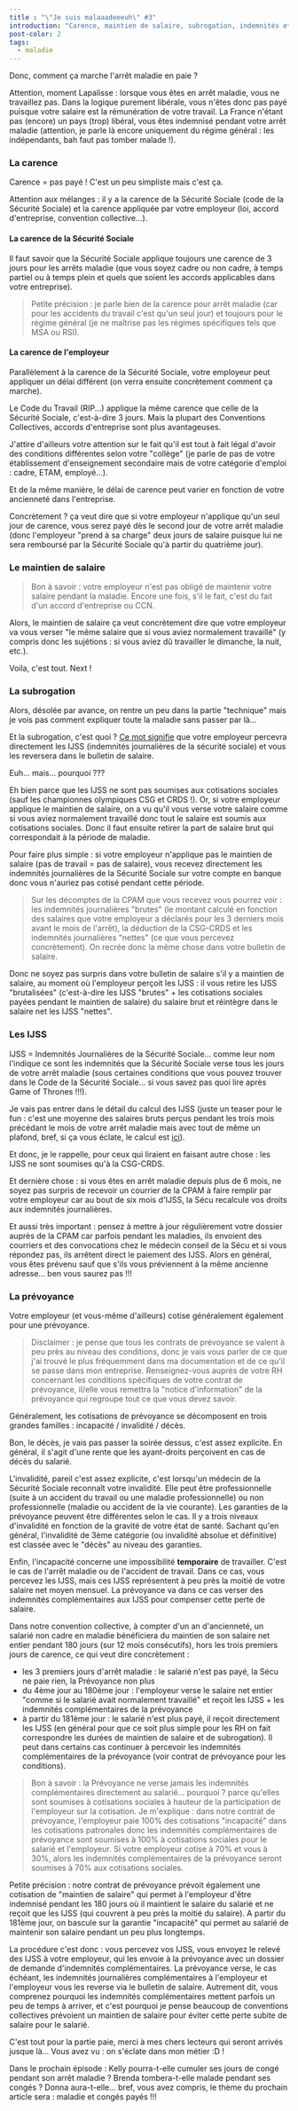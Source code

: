 ```yaml
---
title : "\"Je suis malaaadeeeuh\" #3"
introduction: "Carence, maintien de salaire, subrogation, indemnités et prévoyance"
post-color: 2
tags:
  - maladie
---
```


Donc, comment ça marche l'arrêt maladie en paie ?

Attention, moment Lapalisse : lorsque vous êtes en arrêt maladie, vous ne travaillez pas. Dans la logique purement libérale, vous n'êtes donc pas payé puisque votre salaire est la rémunération de votre travail. La France n'étant pas (encore) un pays (trop) libéral, vous êtes indemnisé pendant votre arrêt maladie (attention, je parle là encore uniquement du régime général : les indépendants, bah faut pas tomber malade !).

### La carence

Carence = pas payé ! C'est un peu simpliste mais c'est ça.

Attention aux mélanges : il y a la carence de la Sécurité Sociale (code de la Sécurité Sociale) et la carence appliquée par votre employeur (loi, accord d'entreprise, convention collective...).

#### La carence de la Sécurité Sociale

Il faut savoir que la Sécurité Sociale applique toujours une carence de 3 jours pour les arrêts maladie (que vous soyez cadre ou non cadre, à temps partiel ou à temps plein et quels que soient les accords applicables dans votre entreprise).

> Petite précision : je parle bien de la carence pour arrêt maladie (car pour les accidents du travail c'est qu'un seul jour) et toujours pour le régime général (je ne maîtrise pas les régimes spécifiques tels que MSA ou RSI).

#### La carence de l'employeur

Parallèlement à la carence de la Sécurité Sociale, votre employeur peut appliquer un délai différent (on verra ensuite concrètement comment ça marche).

Le Code du Travail (RIP...) applique la même carence que celle de la Sécurité Sociale, c'est-à-dire 3 jours. Mais la plupart des Conventions Collectives, accords d'entreprise sont plus avantageuses.

J'attire d'ailleurs votre attention sur le fait qu'il est tout à fait légal d'avoir des conditions différentes selon votre "collège" (je parle de pas de votre établissement d'enseignement secondaire mais de votre catégorie d'emploi : cadre, ETAM, employé...).

Et de la même manière, le délai de carence peut varier en fonction de votre ancienneté dans l'entreprise.

Concrètement ? ça veut dire que si votre employeur n'applique qu'un seul jour de carence, vous serez payé dès le second jour de votre arrêt maladie (donc l'employeur "prend à sa charge" deux jours de salaire puisque lui ne sera remboursé par la Sécurité Sociale qu'à partir du quatrième jour).

### Le maintien de salaire

> Bon à savoir : votre employeur n'est pas obligé de maintenir votre salaire pendant la maladie. Encore une fois, s'il le fait, c'est du fait d'un accord d'entreprise ou CCN.

Alors, le maintien de salaire ça veut concrètement dire que votre employeur va vous verser "le même salaire que si vous aviez normalement travaillé" (y compris donc les sujétions : si vous aviez dû travailler le dimanche, la nuit, etc.).

Voila, c'est tout. Next !

### La subrogation

Alors, désolée par avance, on rentre un peu dans la partie "technique" mais je vois pas comment expliquer toute la maladie sans passer par là...

Et la subrogation, c'est quoi ? [Ce mot signifie](https://youtu.be/slP4oNsJsHs) que votre employeur percevra directement les IJSS (indemnités journalières de la sécurité sociale) et vous les reversera dans le bulletin de salaire.

Euh... mais... pourquoi ???

Eh bien parce que les IJSS ne sont pas soumises aux cotisations sociales (sauf les championnes olympiques CSG et CRDS !). Or, si votre employeur applique le maintien de salaire, on a vu qu'il vous verse votre salaire comme si vous aviez normalement travaillé donc tout le salaire est soumis aux cotisations sociales. Donc il faut ensuite retirer la part de salaire brut qui correspondait à la période de maladie.

Pour faire plus simple : si votre employeur n'applique pas le maintien de salaire (pas de travail = pas de salaire), vous recevez directement les indemnités journalières de la Sécurité Sociale sur votre compte en banque donc vous n'auriez pas cotisé pendant cette période.

> Sur les décomptes de la CPAM que vous recevez vous pourrez voir : les indemnités journalières "brutes" (le montant calculé en fonction des salaires que votre employeur a déclarés pour les 3 derniers mois avant le mois de l'arrêt), la déduction de la CSG-CRDS et les indemnités journalières "nettes" (ce que vous percevez concrètement). On recrée donc la même chose dans votre bulletin de salaire.

Donc ne soyez pas surpris dans votre bulletin de salaire s'il y a maintien de salaire, au moment où l'employeur perçoit les IJSS : il vous retire les IJSS "brutalisées" (c'est-à-dire les IJSS "brutes" + les cotisations sociales payées pendant le maintien de salaire) du salaire brut et réintègre dans le salaire net les IJSS "nettes".

### Les IJSS

IJSS = Indemnités Journalières de la Sécurité Sociale... comme leur nom l'indique ce sont les indemnités que la Sécurité Sociale verse tous les jours de votre arrêt maladie (sous certaines conditions que vous pouvez trouver dans le Code de la Sécurité Sociale... si vous savez pas quoi lire après Game of Thrones !!!).

Je vais pas entrer dans le détail du calcul des IJSS (juste un teaser pour le fun : c'est une moyenne des salaires bruts perçus pendant les trois mois précédant le mois de votre arrêt maladie mais avec tout de même un plafond, bref, si ça vous éclate, le calcul est [ici](http://www.ameli.fr/employeurs/vos-demarches/arret-maladie-conges/l-8217-arret-de-travail-pour-maladie/indemnites-journalieres.php)).

Et donc, je le rappelle, pour ceux qui liraient en faisant autre chose : les IJSS ne sont soumises qu'à la CSG-CRDS.

Et dernière chose : si vous êtes en arrêt maladie depuis plus de 6 mois, ne soyez pas surpris de recevoir un courrier de la CPAM à faire remplir par votre employeur car au bout de six mois d'IJSS, la Sécu recalcule vos droits aux indemnités journalières.

Et aussi très important : pensez à mettre à jour régulièrement votre dossier auprès de la CPAM car parfois pendant les maladies, ils envoient des courriers et des convocations chez le médecin conseil de la Sécu et si vous répondez pas, ils arrêtent direct le paiement des IJSS. Alors en général, vous êtes prévenu sauf que s'ils vous préviennent à la même ancienne adresse... ben vous saurez pas !!!

### La prévoyance

Votre employeur (et vous-même d'ailleurs) cotise généralement également pour une prévoyance.

> Disclaimer : je pense que tous les contrats de prévoyance se valent à peu près au niveau des conditions, donc je vais vous parler de ce que j'ai trouvé le plus fréquemment dans ma documentation et de ce qu'il se passe dans mon entreprise. Renseignez-vous auprès de votre RH concernant les conditions spécifiques de votre contrat de prévoyance, il/elle vous remettra la "notice d'information" de la prévoyance qui regroupe tout ce que vous devez savoir.

Généralement, les cotisations de prévoyance se décomposent en trois grandes familles : incapacité / invalidité / décès.

Bon, le décès, je vais pas passer la soirée dessus, c'est assez explicite. En général, il s'agit d'une rente que les ayant-droits perçoivent en cas de décès du salarié.

L'invalidité, pareil c'est assez explicite, c'est lorsqu'un médecin de la Sécurité Sociale reconnaît votre invalidité. Elle peut être professionnelle (suite à un accident du travail ou une maladie professionnelle) ou non professionnelle (maladie ou accident de la vie courante). Les garanties de la prévoyance peuvent être différentes selon le cas. Il y a trois niveaux d'invalidité en fonction de la gravité de votre état de santé. Sachant qu'en général, l'invalidité de 3ème catégorie (ou invalidité absolue et définitive) est classée avec le "décès" au niveau des garanties.

Enfin, l'incapacité concerne une impossibilité **temporaire** de travailler. C'est le cas de l'arrêt maladie ou de l'accident de travail. Dans ce cas, vous percevez les IJSS, mais ces IJSS représentent à peu près la moitié de votre salaire net moyen mensuel. La prévoyance va dans ce cas verser des indemnités complémentaires aux IJSS pour compenser cette perte de salaire.

Dans notre convention collective, à compter d'un an d'ancienneté, un salarié non cadre en maladie bénéficiera du maintien de son salaire net entier pendant 180 jours (sur 12 mois consécutifs), hors les trois premiers jours de carence, ce qui veut dire concrètement :

 - les 3 premiers jours d'arrêt maladie : le salarié n'est pas payé, la Sécu ne paie rien, la Prévoyance non plus
  - du 4ème jour au 180ème jour : l'employeur verse le salaire net entier "comme si le salarié avait normalement travaillé" et reçoit les IJSS + les indemnités complémentaires de la prévoyance
  - à partir du 181ème jour : le salarié n'est plus payé, il reçoit directement les IJSS (en général pour que ce soit plus simple pour les RH on fait correspondre les durées de maintien de salaire et de subrogation). Il peut dans certains cas continuer à percevoir les indemnités complémentaires de la prévoyance (voir contrat de prévoyance pour les conditions).

> Bon à savoir : la Prévoyance ne verse jamais les indemnités complémentaires directement au salarié... pourquoi ? parce qu'elles sont soumises à cotisations sociales à hauteur de la participation de l'employeur sur la cotisation. Je m'explique : dans notre contrat de prévoyance, l'employeur paie 100% des cotisations "incapacité" dans les cotisations patronales donc les indemnités complémentaires de prévoyance sont soumises à 100% à cotisations sociales pour le salarié et l'employeur. Si votre employeur cotise à 70% et vous à 30%, alors les indemnités complémentaires de la prévoyance seront soumises à 70% aux cotisations sociales.

Petite précision : notre contrat de prévoyance prévoit également une cotisation de "maintien de salaire" qui permet à l'employeur d'être indemnisé pendant les 180 jours où il maintient le salaire du salarié et ne reçoit que les IJSS (qui couvrent à peu près la moitié du salaire). A partir du 181ème jour, on bascule sur la garantie "incapacité" qui permet au salarié de maintenir son salaire pendant un peu plus longtemps.

La procédure c'est donc : vous percevez vos IJSS, vous envoyez le relevé des IJSS à votre employeur, qui les envoie à la prévoyance avec un dossier de demande d'indemnités complémentaires. La prévoyance verse, le cas échéant, les indemnités journalières complémentaires à l'employeur et l'employeur vous les reverse via le bulletin de salaire. Autrement dit, vous comprenez pourquoi les indemnités complémentaires mettent parfois un peu de temps à arriver, et c'est pourquoi je pense beaucoup de conventions collectives prévoient un maintien de salaire pour éviter cette perte subite de salaire pour le salarié.

C'est tout pour la partie paie, merci à mes chers lecteurs qui seront arrivés jusque là... Vous avez vu : on s'éclate dans mon métier :D !

Dans le prochain épisode : Kelly pourra-t-elle cumuler ses jours de congé pendant son arrêt maladie ? Brenda tombera-t-elle malade pendant ses congés ? Donna aura-t-elle... bref, vous avez compris, le thème du prochain article sera : maladie et congés payés !!!
